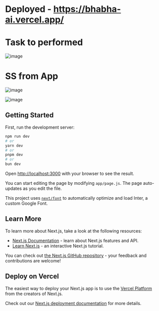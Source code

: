 
# Deployed - https://bhabha-ai.vercel.app/

# Task to performed
![image](https://github.com/IayushCoderJOD/bhabha-ai/assets/86391985/c5622251-f1d8-4f41-8b7d-ee7e6ce5060c)

# SS from App
![image](https://github.com/IayushCoderJOD/bhabha-ai/assets/86391985/f8c9b5cb-4e7b-41dd-b614-9d6e5981ac73)

![image](https://github.com/IayushCoderJOD/bhabha-ai/assets/86391985/940c31bb-f03e-45a3-90d1-173a533e85c0)




## Getting Started

First, run the development server:

```bash
npm run dev
# or
yarn dev
# or
pnpm dev
# or
bun dev
```

Open [http://localhost:3000](http://localhost:3000) with your browser to see the result.

You can start editing the page by modifying `app/page.js`. The page auto-updates as you edit the file.

This project uses [`next/font`](https://nextjs.org/docs/basic-features/font-optimization) to automatically optimize and load Inter, a custom Google Font.

## Learn More

To learn more about Next.js, take a look at the following resources:

- [Next.js Documentation](https://nextjs.org/docs) - learn about Next.js features and API.
- [Learn Next.js](https://nextjs.org/learn) - an interactive Next.js tutorial.

You can check out [the Next.js GitHub repository](https://github.com/vercel/next.js/) - your feedback and contributions are welcome!

## Deploy on Vercel

The easiest way to deploy your Next.js app is to use the [Vercel Platform](https://vercel.com/new?utm_medium=default-template&filter=next.js&utm_source=create-next-app&utm_campaign=create-next-app-readme) from the creators of Next.js.

Check out our [Next.js deployment documentation](https://nextjs.org/docs/deployment) for more details.
